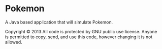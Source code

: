Pokemon
=======

A Java based application that will simulate Pokemon.

Copyright © 2013
All code is protected by GNU public use license.
Anyone is permitted to copy, send, and use this code, however changing it is not allowed.
